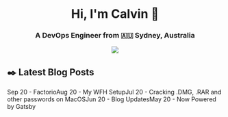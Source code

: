 <h1 align="center">Hi, I'm Calvin 🍭</h1>
<h3 align="center">A DevOps Engineer from 🇦🇺 Sydney, Australia</h3>

<p align='center'>
<a href="https://www.linkedin.com/in/c-bui/"><img src="https://img.shields.io/badge/-c–bui-0077B5?style=flat-square&labelColor=0077B5&logo=LinkedIn&link=https://www.linkedin.com/in/c-bui"></a>
</p>

<h2>✒️ Latest Blog Posts</h2>

<!-- BLOG-POST-LIST:START -->Sep 20 - FactorioAug 20 - My WFH SetupJul 20 - Cracking .DMG, .RAR and other passwords on MacOSJun 20 - Blog UpdatesMay 20 - Now Powered by Gatsby<!-- BLOG-POST-LIST:END -->

